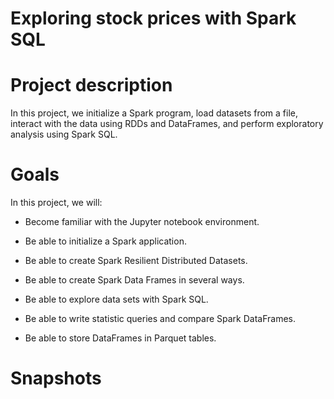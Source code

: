 # Exploring stock prices with Spark SQL

# Project description
In this project, we initialize a Spark program, load datasets from a file, interact with the data using RDDs and DataFrames, and perform exploratory analysis using Spark SQL.

# Goals
In this project, we will:

- Become familiar with the Jupyter notebook environment.

- Be able to initialize a Spark application.

- Be able to create Spark Resilient Distributed Datasets.

- Be able to create Spark Data Frames in several ways.

- Be able to explore data sets with Spark SQL.

- Be able to write statistic queries and compare Spark DataFrames.

- Be able to store DataFrames in Parquet tables.


# Snapshots
  
